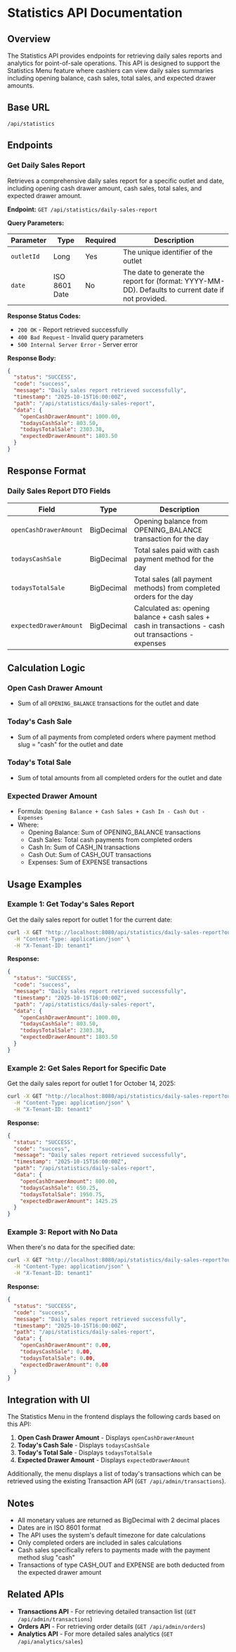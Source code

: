 # Statistics API Documentation

## Overview

The Statistics API provides endpoints for retrieving daily sales reports and analytics for point-of-sale operations. This API is designed to support the Statistics Menu feature where cashiers can view daily sales summaries including opening balance, cash sales, total sales, and expected drawer amounts.

## Base URL

```
/api/statistics
```

## Endpoints

### Get Daily Sales Report

Retrieves a comprehensive daily sales report for a specific outlet and date, including opening cash drawer amount, cash sales, total sales, and expected drawer amount.

**Endpoint:** `GET /api/statistics/daily-sales-report`

**Query Parameters:**

| Parameter | Type | Required | Description |
|-----------|------|----------|-------------|
| `outletId` | Long | Yes | The unique identifier of the outlet |
| `date` | ISO 8601 Date | No | The date to generate the report for (format: YYYY-MM-DD). Defaults to current date if not provided. |

**Response Status Codes:**

- `200 OK` - Report retrieved successfully
- `400 Bad Request` - Invalid query parameters
- `500 Internal Server Error` - Server error

**Response Body:**

```json
{
  "status": "SUCCESS",
  "code": "success",
  "message": "Daily sales report retrieved successfully",
  "timestamp": "2025-10-15T16:00:00Z",
  "path": "/api/statistics/daily-sales-report",
  "data": {
    "openCashDrawerAmount": 1000.00,
    "todaysCashSale": 803.50,
    "todaysTotalSale": 2303.38,
    "expectedDrawerAmount": 1803.50
  }
}
```

## Response Format

### Daily Sales Report DTO Fields

| Field | Type | Description |
|-------|------|-------------|
| `openCashDrawerAmount` | BigDecimal | Opening balance from OPENING_BALANCE transaction for the day |
| `todaysCashSale` | BigDecimal | Total sales paid with cash payment method for the day |
| `todaysTotalSale` | BigDecimal | Total sales (all payment methods) from completed orders for the day |
| `expectedDrawerAmount` | BigDecimal | Calculated as: opening balance + cash sales + cash in transactions - cash out transactions - expenses |

## Calculation Logic

### Open Cash Drawer Amount
- Sum of all `OPENING_BALANCE` transactions for the outlet and date

### Today's Cash Sale
- Sum of all payments from completed orders where payment method slug = "cash" for the outlet and date

### Today's Total Sale
- Sum of total amounts from all completed orders for the outlet and date

### Expected Drawer Amount
- Formula: `Opening Balance + Cash Sales + Cash In - Cash Out - Expenses`
- Where:
  - Opening Balance: Sum of OPENING_BALANCE transactions
  - Cash Sales: Total cash payments from completed orders
  - Cash In: Sum of CASH_IN transactions
  - Cash Out: Sum of CASH_OUT transactions
  - Expenses: Sum of EXPENSE transactions

## Usage Examples

### Example 1: Get Today's Sales Report

Get the daily sales report for outlet 1 for the current date:

```bash
curl -X GET "http://localhost:8080/api/statistics/daily-sales-report?outletId=1" \
  -H "Content-Type: application/json" \
  -H "X-Tenant-ID: tenant1"
```

**Response:**

```json
{
  "status": "SUCCESS",
  "code": "success",
  "message": "Daily sales report retrieved successfully",
  "timestamp": "2025-10-15T16:00:00Z",
  "path": "/api/statistics/daily-sales-report",
  "data": {
    "openCashDrawerAmount": 1000.00,
    "todaysCashSale": 803.50,
    "todaysTotalSale": 2303.38,
    "expectedDrawerAmount": 1803.50
  }
}
```

### Example 2: Get Sales Report for Specific Date

Get the daily sales report for outlet 1 for October 14, 2025:

```bash
curl -X GET "http://localhost:8080/api/statistics/daily-sales-report?outletId=1&date=2025-10-14" \
  -H "Content-Type: application/json" \
  -H "X-Tenant-ID: tenant1"
```

**Response:**

```json
{
  "status": "SUCCESS",
  "code": "success",
  "message": "Daily sales report retrieved successfully",
  "timestamp": "2025-10-15T16:00:00Z",
  "path": "/api/statistics/daily-sales-report",
  "data": {
    "openCashDrawerAmount": 800.00,
    "todaysCashSale": 650.25,
    "todaysTotalSale": 1950.75,
    "expectedDrawerAmount": 1425.25
  }
}
```

### Example 3: Report with No Data

When there's no data for the specified date:

```bash
curl -X GET "http://localhost:8080/api/statistics/daily-sales-report?outletId=1&date=2025-09-01" \
  -H "Content-Type: application/json" \
  -H "X-Tenant-ID: tenant1"
```

**Response:**

```json
{
  "status": "SUCCESS",
  "code": "success",
  "message": "Daily sales report retrieved successfully",
  "timestamp": "2025-10-15T16:00:00Z",
  "path": "/api/statistics/daily-sales-report",
  "data": {
    "openCashDrawerAmount": 0.00,
    "todaysCashSale": 0.00,
    "todaysTotalSale": 0.00,
    "expectedDrawerAmount": 0.00
  }
}
```

## Integration with UI

The Statistics Menu in the frontend displays the following cards based on this API:

1. **Open Cash Drawer Amount** - Displays `openCashDrawerAmount`
2. **Today's Cash Sale** - Displays `todaysCashSale`
3. **Today's Total Sale** - Displays `todaysTotalSale`
4. **Expected Drawer Amount** - Displays `expectedDrawerAmount`

Additionally, the menu displays a list of today's transactions which can be retrieved using the existing Transaction API (`GET /api/admin/transactions`).

## Notes

- All monetary values are returned as BigDecimal with 2 decimal places
- Dates are in ISO 8601 format
- The API uses the system's default timezone for date calculations
- Only completed orders are included in sales calculations
- Cash sales specifically refers to payments made with the payment method slug "cash"
- Transactions of type CASH_OUT and EXPENSE are both deducted from the expected drawer amount

## Related APIs

- **Transactions API** - For retrieving detailed transaction list (`GET /api/admin/transactions`)
- **Orders API** - For retrieving order details (`GET /api/admin/orders`)
- **Analytics API** - For more detailed sales analytics (`GET /api/analytics/sales`)

